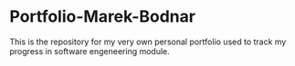 # Portfolio-Marek-Bodnar
This is the repository for my very own personal portfolio used to track my progress in software engeneering module.

